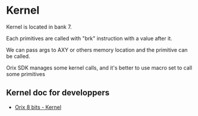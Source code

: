 # Kernel

Kernel is located in bank 7.

Each primitives are called with "brk" instruction with a value after it.

We can pass args to AXY or others memory location and the primitive can be called.

Orix SDK manages some kernel calls, and it's better to use macro set to call some primitives

## Kernel doc for developpers

* [Orix 8 bits - Kernel ](kernel/)


